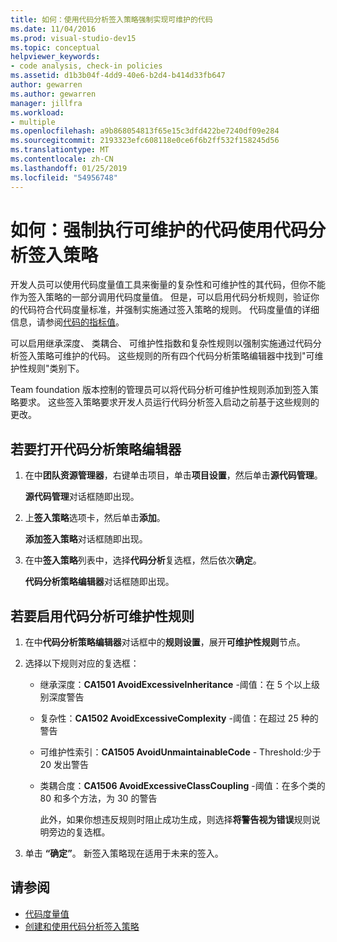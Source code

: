 ```yaml
---
title: 如何：使用代码分析签入策略强制实现可维护的代码
ms.date: 11/04/2016
ms.prod: visual-studio-dev15
ms.topic: conceptual
helpviewer_keywords:
- code analysis, check-in policies
ms.assetid: d1b3b04f-4dd9-40e6-b2d4-b414d33fb647
author: gewarren
ms.author: gewarren
manager: jillfra
ms.workload:
- multiple
ms.openlocfilehash: a9b868054813f65e15c3dfd422be7240df09e284
ms.sourcegitcommit: 2193323efc608118e0ce6f6b2ff532f158245d56
ms.translationtype: MT
ms.contentlocale: zh-CN
ms.lasthandoff: 01/25/2019
ms.locfileid: "54956748"
---
```

# <a name="how-to-enforce-maintainable-code-with-a-code-analysis-check-in-policy"></a>如何：强制执行可维护的代码使用代码分析签入策略

开发人员可以使用代码度量值工具来衡量的复杂性和可维护性的其代码，但你不能作为签入策略的一部分调用代码度量值。 但是，可以启用代码分析规则，验证你的代码符合代码度量标准，并强制实施通过签入策略的规则。 代码度量值的详细信息，请参阅[代码的指标值](../code-quality/code-metrics-values.md)。

可以启用继承深度、 类耦合、 可维护性指数和复杂性规则以强制实施通过代码分析签入策略可维护的代码。 这些规则的所有四个代码分析策略编辑器中找到"可维护性规则"类别下。

Team foundation 版本控制的管理员可以将代码分析可维护性规则添加到签入策略要求。 这些签入策略要求开发人员运行代码分析签入启动之前基于这些规则的更改。

## <a name="to-open-the-code-analysis-policy-editor"></a>若要打开代码分析策略编辑器

1. 在中**团队资源管理器**，右键单击项目，单击**项目设置**，然后单击**源代码管理**。

     **源代码管理**对话框随即出现。

2. 上**签入策略**选项卡，然后单击**添加**。

     **添加签入策略**对话框随即出现。

3. 在中**签入策略**列表中，选择**代码分析**复选框，然后依次**确定**。

     **代码分析策略编辑器**对话框随即出现。

## <a name="to-enable-code-analysis-maintainability-rules"></a>若要启用代码分析可维护性规则

1. 在中**代码分析策略编辑器**对话框中的**规则设置**，展开**可维护性规则**节点。

2. 选择以下规则对应的复选框：

   - 继承深度：**CA1501 AvoidExcessiveInheritance** -阈值：在 5 个以上级别深度警告

   - 复杂性：**CA1502 AvoidExcessiveComplexity** -阈值：在超过 25 种的警告

   - 可维护性索引：**CA1505 AvoidUnmaintainableCode** - Threshold:少于 20 发出警告

   - 类耦合度：**CA1506 AvoidExcessiveClassCoupling** -阈值：在多个类的 80 和多个方法，为 30 的警告

     此外，如果你想违反规则时阻止成功生成，则选择**将警告视为错误**规则说明旁边的复选框。

3. 单击 **“确定”**。 新签入策略现在适用于未来的签入。

## <a name="see-also"></a>请参阅

- [代码度量值](../code-quality/code-metrics-values.md)
- [创建和使用代码分析签入策略](../code-quality/how-to-create-or-update-standard-code-analysis-check-in-policies.md)